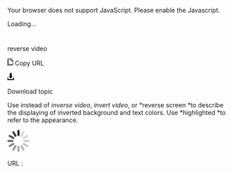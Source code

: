 Your browser does not support JavaScript. Please enable the Javascript.

Loading...

# 

reverse video

![Copy URL](reverse-video_files/Copy.png)
Copy URL

![Download](reverse-video_files/Download.png)

Download topic

Use instead of *inverse video*, *invert video*, or *reverse screen *to describe the displaying of inverted background and text colors. Use *highlighted *to refer to the appearance.

![In progress](reverse-video_files/activity-large.gif)

URL :
